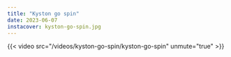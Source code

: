 ```yaml
---
title: "Kyston go spin"
date: 2023-06-07
instacover: kyston-go-spin.jpg
---
```


{{< video src="/videos/kyston-go-spin/kyston-go-spin" unmute="true" >}}
